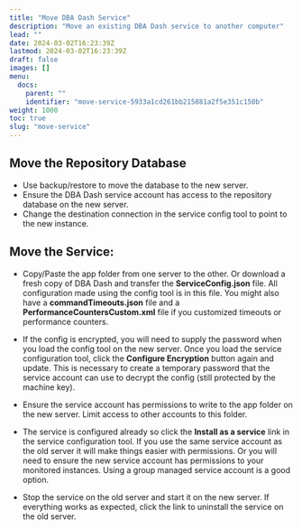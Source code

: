 ```yaml
---
title: "Move DBA Dash Service"
description: "Move an existing DBA Dash service to another computer"
lead: ""
date: 2024-03-02T16:23:39Z
lastmod: 2024-03-02T16:23:39Z
draft: false
images: []
menu:
  docs:
    parent: ""
    identifier: "move-service-5933a1cd261bb215881a2f5e351c150b"
weight: 1000
toc: true
slug: "move-service"
---
```


## Move the Repository Database

* Use backup/restore to move the database to the new server.
* Ensure the DBA Dash service account has access to the repository database on the new server.
* Change the destination connection in the service config tool to point to the new instance.

## Move the Service:

* Copy/Paste the app folder from one server to the other.  Or download a fresh copy of DBA Dash and transfer the **ServiceConfig.json** file.  All configuration made using the config tool is in this file.  You might also have a **commandTimeouts.json** file and a **PerformanceCountersCustom.xml** file if you customized timeouts or performance counters.

* If the config is encrypted, you will need to supply the password when you load the config tool on the new server.  Once you load the service configuration tool, click the **Configure Encryption** button again and update.  This is necessary to create a temporary password that the service account can use to decrypt the config (still protected by the machine key).

* Ensure the service account has permissions to write to the app folder on the new server.  Limit access to other accounts to this folder.

* The service is configured already so click the **Install as a service** link in the service configuration tool.  If you use the same service account as the old server it will make things easier with permissions.  Or you will need to ensure the new service account has permissions to your monitored instances.  Using a group managed service account is a good option.

* Stop the service on the old server and start it on the new server.  If everything works as expected, click the link to uninstall the service on the old server.
